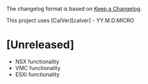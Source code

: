 The changelog format is based on [Keep
a Changelog](https://keepachangelog.com/en/1.0.0/).

This project uses [CalVer][calver] - YY.M.D.MICRO

# [Unreleased]

- NSX functionality
- VMC functionality
- ESXi functionality
